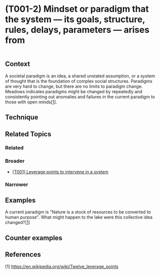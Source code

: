 # (T001-2) Mindset or paradigm that the system — its goals, structure, rules, delays, parameters — arises from

<image>

## Context

A societal paradigm is an idea, a shared unstated assumption, or a system of thought that is the foundation of complex social structures. Paradigms are very hard to change, but there are no limits to paradigm change. Meadows indicates paradigms might be changed by repeatedly and consistently pointing out anomalies and failures in the current paradigm to those with open minds[[1](#1)].

## Technique


## Related Topics

### Related

### Broader

* [(T001) Leverage points to intervene in a system](../(T001)%20Leverage%20points%20to%20intervene%20in%20a%20system/README.md)

### Narrower


## Examples

A current paradigm is "Nature is a stock of resources to be converted to human purpose". What might happen to the lake were this collective idea changed?[[1](#1)]

## Counter examples

<links to counter-examples>

## References

<a name="1">[1]</a> https://en.wikipedia.org/wiki/Twelve_leverage_points